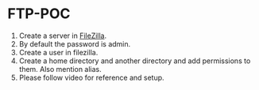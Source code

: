 # FTP-POC

1. Create a server in <a href="https://filezilla-project.org/download.php?type=server">FileZilla</a>.
2. By default the password is admin.
3. Create a user in filezilla.
4. Create a home directory and another directory and add permissions to them. Also mention alias.
5. Please follow <a href="https://www.youtube.com/watch?v=Ij_IiWrXDpk&t=1140s"></a> video for reference and setup.
